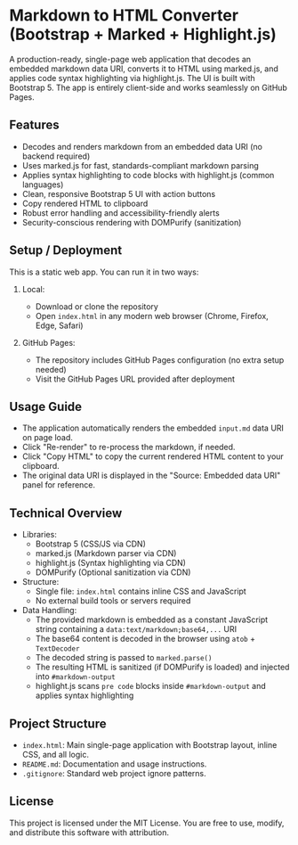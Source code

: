 # Markdown to HTML Converter (Bootstrap + Marked + Highlight.js)

A production-ready, single-page web application that decodes an embedded markdown data URI, converts it to HTML using marked.js, and applies code syntax highlighting via highlight.js. The UI is built with Bootstrap 5. The app is entirely client-side and works seamlessly on GitHub Pages.

## Features
- Decodes and renders markdown from an embedded data URI (no backend required)
- Uses marked.js for fast, standards-compliant markdown parsing
- Applies syntax highlighting to code blocks with highlight.js (common languages)
- Clean, responsive Bootstrap 5 UI with action buttons
- Copy rendered HTML to clipboard
- Robust error handling and accessibility-friendly alerts
- Security-conscious rendering with DOMPurify (sanitization)

## Setup / Deployment
This is a static web app. You can run it in two ways:

1. Local:
   - Download or clone the repository
   - Open `index.html` in any modern web browser (Chrome, Firefox, Edge, Safari)

2. GitHub Pages:
   - The repository includes GitHub Pages configuration (no extra setup needed)
   - Visit the GitHub Pages URL provided after deployment

## Usage Guide
- The application automatically renders the embedded `input.md` data URI on page load.
- Click "Re-render" to re-process the markdown, if needed.
- Click "Copy HTML" to copy the current rendered HTML content to your clipboard.
- The original data URI is displayed in the "Source: Embedded data URI" panel for reference.

## Technical Overview
- Libraries:
  - Bootstrap 5 (CSS/JS via CDN)
  - marked.js (Markdown parser via CDN)
  - highlight.js (Syntax highlighting via CDN)
  - DOMPurify (Optional sanitization via CDN)
- Structure:
  - Single file: `index.html` contains inline CSS and JavaScript
  - No external build tools or servers required
- Data Handling:
  - The provided markdown is embedded as a constant JavaScript string containing a `data:text/markdown;base64,...` URI
  - The base64 content is decoded in the browser using `atob` + `TextDecoder`
  - The decoded string is passed to `marked.parse()`
  - The resulting HTML is sanitized (if DOMPurify is loaded) and injected into `#markdown-output`
  - highlight.js scans `pre code` blocks inside `#markdown-output` and applies syntax highlighting

## Project Structure
- `index.html`: Main single-page application with Bootstrap layout, inline CSS, and all logic.
- `README.md`: Documentation and usage instructions.
- `.gitignore`: Standard web project ignore patterns.

## License
This project is licensed under the MIT License. You are free to use, modify, and distribute this software with attribution.
